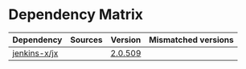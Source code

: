 # Dependency Matrix

Dependency | Sources | Version | Mismatched versions
---------- | ------- | ------- | -------------------
[jenkins-x/jx](https://github.com/jenkins-x/jx.git) |  | [2.0.509](https://github.com/jenkins-x/jx/releases/tag/v2.0.509) | 
